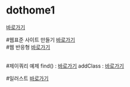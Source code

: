 # dothome1
<a href="https://jangar6.github.io/dothome1/">바로가기</a>

#웹표준 사이트 만들기
<a href="https://jangar6.github.io/dothome1/wabstandard/index.html">바로가기</a>
<br>
#웹 반응형 
<a href="https://jangar6.github.io/dothome1/respansive/index.html">바로가기</a>



<br>
#제이쿼리 예제
find() : <a href="https://jangar6.github.io/dothome1/jquery/jquery04_find()2.html">바로가기</a>
addClass : <a href="https://jangar6.github.io/dothome1/jquery/jquery06_addClass2.html">바로가기</a>


#일러스트
<a href="http://jangar6621.dothome.co.kr/illustrator/index.html">바로가기</a>
